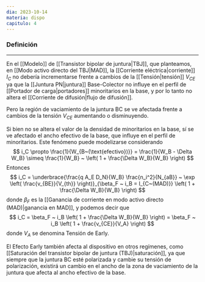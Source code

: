 ```yaml
---
dia: 2023-10-14
materia: dispo
capitulo: 4
---
```

### Definición
---
En el [[Modelo]] de [[Transistor bipolar de juntura|TBJ]], que planteamos, en [[Modo activo directo del TBJ|MAD]], la [[Corriente eléctrica|corriente]] $I_C$ no debería incrementarse frente a cambios de la [[Tensión|tensión]] $V_{CE}$ ya que la [[Juntura PN|juntura]] Base-Colector no influye en el perfil de [[Portador de carga|portadores]] minoritarios en la base, y por lo tanto no altera el [[Corriente de difusión|flujo de difusión]].

Pero la región de vaciamiento de la juntura BC se ve afectada frente a cambios de la tensión $V_{CE}$ aumentando o disminuyendo.

Si bien no se altera el valor de la densidad de minoritarios en la base, sí se ve afectado el ancho efectivo de la base, que influye en el perfil de minoritarios. Este fenómeno puede modelizarse considerando $$ i_C \propto \frac{1}{W_{B~(\text{efectivo})}} = \frac{1}{W_B - \Delta W_B} \simeq \frac{1}{W_B} ~ \left( 1 + \frac{\Delta W_B}{W_B} \right) $$
Entonces $$ i_C = \underbrace{\frac{q A_E D_N}{W_B} \frac{n_i^2}{N_{aB}} ~ \exp \left( \frac{v_{BE}}{V_{th}} \right)}_{\beta_F ~ i_B = I_{C~(MAD)}} \left( 1 + \frac{\Delta W_B}{W_B} \right) $$ donde $\beta_F$ es la [[Ganancia de corriente en modo activo directo (MAD)|ganancia en MAD]], y podemos decir que $$ i_C = \beta_F ~ i_B \left( 1 + \frac{\Delta W_B}{W_B} \right) = \beta_F ~ i_B \left( 1 + \frac{v_{CE}}{V_A} \right) $$ donde $V_A$ se denomina Tensión de Early.

El Efecto Early también afecta al dispositivo en otros regímenes, como [[Saturación del transistor bipolar de juntura (TBJ)|saturación]], ya que siempre que la juntura BC esté polarizada y cambie su tensión de polarización, existirá un cambio en el ancho de la zona de vaciamiento de la juntura que afecta al ancho efectivo de la base.